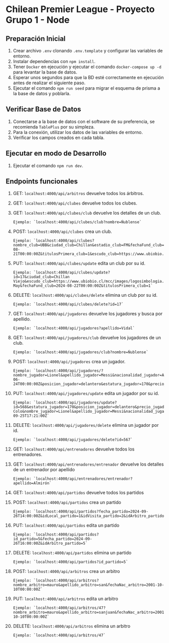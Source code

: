 # Chilean Premier League - Proyecto Grupo 1 - Node

## Preparación Inicial

1. Crear archivo `.env` clonando `.env.template` y configurar las variables de entorno.
2. Instalar dependencias con `npm install`.
3. Tener `Docker` en ejecución y ejecutar el comando `docker-compose up -d` para levantar la base de datos.
4. Esperar unos segundos para que la BD esté correctamente en ejecución antes de realizar el siguiente paso.
5. Ejecutar el comando `npm run seed` para migrar el esquema de prisma a la base de datos y poblarla.

## Verificar Base de Datos

1. Conectarse a la base de datos con el software de su preferencia, se recomienda `TablePlus` por su simpleza.
2. Para la conexión, utilizar los datos de las variables de entorno.
3. Verificar los campos creados en cada tabla.

## Ejecutar en modo de Desarrollo

1. Ejecutar el comando `npm run dev`.

## Endpoints funcionales

1.  GET: `localhost:4000/api/arbitros` devuelve todos los árbitros.

2.  GET: `localhost:4000/api/clubes` devuelve todos los clubes.

3.  GET: `localhost:4000/api/clubes/club` devuelve los detalles de un club.

        Ejemplo: `localhost:4000/api/clubes/club?nombre=Ñublense`

4.  POST: `localhost:4000/api/clubes` crea un club.

        Ejemplo: `localhost:4000/api/clubes?nombre_club=UBB&ciudad_club=Chillan&estadio_club=FM&fechaFund_club=2024-08-21T00:00:00Z&titulosPrimera_club=1&escudo_club=https://www.ubiobio.cl/mcc/images/logosimbologia.png`

5.  PUT: `localhost:4000/api/clubes/update` edita un club por su id.

        Ejemplo: `localhost:4000/api/clubes/update?id=17&ciudad_club=Chillan Viejo&escudo_club=https://www.ubiobio.cl/mcc/images/logosimbologia.png&estadio_club=Fernando May&fechaFund_club=2024-08-22T00:00:00Z&titulosPrimera_club=1`

6.  DELETE: `localhost:4000/api/clubes/delete` elimina un club por su id.

        Ejemplo: `localhost:4000/api/clubes/delete?id=17`

7.  GET: `localhost:4000/api/jugadores` devuelve los jugadores y busca por apellido.

        Ejemplo: `localhost:4000/api/jugadores?apellido=Vidal`

8.  GET: `localhost:4000/api/jugadores/club` devuelve los jugadores de un club.

        Ejemplo: `localhost:4000/api/jugadores/club?nombre=Ñublense`

9.  POST: `localhost:4000/api/jugadores` crea un jugador.

        Ejemplo: `localhost:4000/api/jugadores/?nombre_jugador=Lionel&apellido_jugador=Messi&nacionalidad_jugador=Argentina&fechaNac_jugador=1986-06-24T00:00:00Z&posicion_jugador=delantero&estatura_jugador=170&precio_jugador=0&club_jugador=Palestino`

10. PUT: `localhost:4000/api/jugadores/update` edita un jugador por su id.

        Ejemplo: `localhost:4000/api/jugadores/update?id=568&estatura_jugador=170&posicion_jugador=delantero&precio_jugador=0&club_jugador=Colo Colo&nombre_jugador=Lionel&apellido_jugador=Messi&nacionalidad_jugador=Argentina&fechaNac_jugador=2024-09-25T17:21:00Z`

11. DELETE: `localhost:4000/api/jugadores/delete` elimina un jugador por id.

        Ejemplo: `localhost:4000/api/jugadores/delete?id=567`

12. GET: `localhost:4000/api/entrenadores` devuelve todos los entrenadores.

13. GET: `localhost:4000/api/entrenadores/entrenador` devuelve los detalles de un entrenador por apellido

        Ejemplo: `localhost:4000/api/entrenadores/entrenador?apellido=Almirón`

14. GET: `localhost:4000/api/partidos` devuelve todos los partidos

15. POST: `localhost:4000/api/partidos` crea un partido

        Ejemplo: `localhost:4000/api/partidos?fecha_partido=2024-09-26T14:00:00Z&idLocal_partido=1&idVisita_partido=2&idArbitro_partido=4`

16. PUT: `localhost:4000/api/partidos` edita un partido

        Ejemplo: `localhost:4000/api/partidos?id_partido=5&fecha_partido=2024-09-26T16:00:00Z&idArbitro_partido=5`

17. DELETE: `localhost:4000/api/partidos` elimina un partido

        Ejemplo: `localhost:4000/api/partidos?id_partido=5`

18. POST: `localhost:4000/api/arbitros` crea un arbitro

        Ejemplo: `localhost:4000/api/arbitros?nombre_arbitro=mauro&apellido_arbitro=san&fechaNac_arbitro=2001-10-10T00:00:00Z`

19. PUT: `localhost:4000/api/arbitros` edita un arbitro

        Ejemplo: `localhost:4000/api/arbitros/47?nombre_arbitro=mauro&apellido_arbitro=sanjuan&fechaNac_arbitro=2001-10-10T00:00:00Z`

20. DELETE: `localhost:4000/api/arbitros` elimina un arbitro

        Ejemplo: `localhost:4000/api/arbitros/47`
